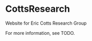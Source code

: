 CottsResearch
==============================

Website for Eric Cotts Research Group

For more information, see TODO.
